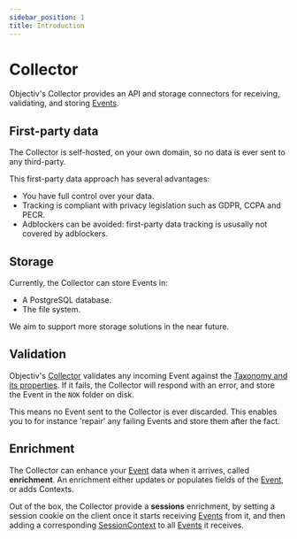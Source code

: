 ```yaml
---
sidebar_position: 1
title: Introduction
---
```


# Collector

Objectiv's Collector provides an API and storage connectors for receiving, validating, and storing 
[Events](/taxonomy/reference/events/overview.md).

## First-party data
The Collector is self-hosted, on your own domain, so no data is ever sent to any third-party.

This first-party data approach has several advantages:

- You have full control over your data.
- Tracking is compliant with privacy legislation such as GDPR, CCPA and PECR.
- Adblockers can be avoided: first-party data tracking is ususally not covered by adblockers.

## Storage
Currently, the Collector can store Events in:
- A PostgreSQL database.
- The file system.

We aim to support more storage solutions in the near future.

## Validation
Objectiv's [Collector](/tracking/collector/introduction.md) validates any incoming Event against the 
[Taxonomy and its properties](/taxonomy/reference/events/overview.md). If it fails, the Collector will respond with an 
error, and store the Event in the `NOK` folder on disk.

This means no Event sent to the Collector is ever discarded. This enables you to for instance 'repair' any 
failing Events and store them after the fact.

## Enrichment
The Collector can enhance your [Event](/taxonomy/reference/events/overview.md) data when it arrives, called 
**enrichment**. An enrichment either updates or populates fields of the 
[Event](/taxonomy/reference/events/overview.md), or adds Contexts.

Out of the box, the Collector provide a **sessions** enrichment, by setting a session cookie on the client
once it starts receiving [Events](/taxonomy/reference/events/overview.md) from it, and then adding a 
corresponding [SessionContext](/taxonomy/reference/global-contexts/SessionContext.md) to all 
[Events](/taxonomy/reference/events/overview.md) it receives.
